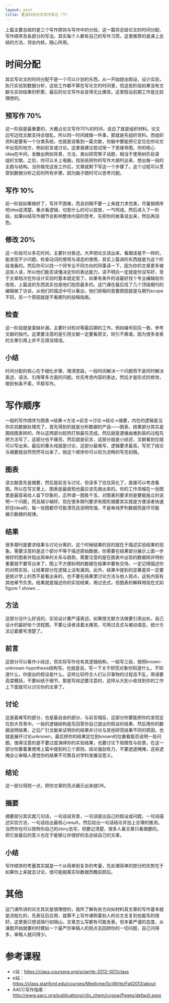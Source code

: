 ```yaml
---
layout: post
title: 重温科技论文写作笔记（下）
---
```

上篇主要总结的是三个写作原则与写作中的分段，这一篇将总结论文的时间分配、写作顺序及各部分的写法。其实每个人都有自己的写作习惯，这里推荐的是课上总结的方法，领会内核，随心所用。

# 时间分配

其实写论文的时间分配不是一个可以计划的东西，从一开始提出假设，设计实验，执行实验到数据分析，这些工作都不算在写论文的时间里，但这些阶段如果没有文献与实验结果的积累，最后的论文写作会变得无比痛苦。这里假设前期工作是比较理想的。

## 预写作 70%

这一阶段是最重要的，大概占论文写作70%的时间，说白了就是组织材料。论文边写边找文献支持会很乱，所以同一时间就做一件事，那就是先组织资料。而组织资料是要有一个分类系统，也就是说看到一篇文献，你脑中要能把它定位在你论文中出现的地方，例如前言或讨论。这里我建议尝试用一下思维导图，你的核心idea在中间，发散出例如背景，方法，类似研究等子话题，相当于使用树形目录组织文献。之后，你可以关上电脑，找张纸把你的写作大纲列出来，想出每一段的主题与结构。当你做完这些工作后，文章就剩下写这一个步骤了。这个过程可以贯穿到数据分析之前的所有步骤，因为脑子随时可以思考问题。

## 写作 10%

前一阶段如果做好了，写并不困难，而且初稿不要一上来就力求完美，尽量按顺序吧idea说清楚，重点看逻辑，句型什么的可以放放，一气呵成。然后进入下一阶段，如果纠结写作细节会影响整体内容的思考，先把你的故事说出来，然后再润色。

## 修改 20%

这一阶段可以多花时间，主要针对表述。大声把论文读出来，看跟读是不一样的，能发现不少问题。检查动词的使用与语态的使用，其实上篇讲的东西就是为这个阶段准备的。然后你可以找一个同专业不同方向的同事读一下，因为你的文章更多被这些人读，所以他们能否读懂决定你的表达能力，读不明白一定就是你没写好，至于文章档次在你设计实验时基本就定型了。如果有条件的话最好找个专业编辑给你改改，上篇说的东西其实也是他们抱怨最多的。这门课在最后找了几个顶级期刊的编辑做了访谈，从他们的描述中可以看出，他们拒稿的首要原因就是与期刊scope不同，另一个原因就是不看期刊的投稿指南。

## 检查

这一阶段就是查缺补漏，主要针对校对等最后期的工作。例如编号前后一致，参考文献的指代。这里要注意的是引用文献一定要看原文，转引不靠谱，因为很多发表的文章引用上并不见得没错误。

## 小结

时间分配的核心在于细化步骤，理清思路，一段时间解决一个问题而不是同时解决表述、语法、引用等多方面的问题。优先考虑内容的表达，然后才是形式的修改，做到有条不紊，平稳写作。

# 写作顺序

一般的写作顺序为图表->结果->方法->前言->讨论->结论->摘要，内在的逻辑是当你实验数据处理完了，首先得到的就是分析数据的产品——图表，结果部分其实是围绕图表转的，所以这两部分趁热打铁最先完成。然后就是遵循由难到易的过程先把方法写了，这部分也不痛苦。然后就是前言，这部分就是小综述，文献看到位就可以写出来。最后的重头戏就是讨论，这部分最难写，逻辑要求最高，写完了结论与摘要就自然而然写出来了。按这个顺序你可以较为流畅的写完初稿。

## 图表

读文献首先是摘要，然后是前言与讨论，但读多了往往简化了，直接可以考虑看图。所以在写文章上，图表是最直观也最应该先做出来的。你的工作浓缩在一张图里是最容易给人留下印象的，正所谓一图胜千言。对图表的要求则是要能独立的说明一个问题，而且越少越好。现在很多期刊要求有图形摘要其实就是方便读者快速抓住idea的，每一张图都尽可能漂亮且说明性强，不是单纯罗列数据而是尽可能展示数据的规律。

## 结果

很多期刊是要求结果与讨论分离的，这个时候结果的目的就在于描述实验结果的现象。需要注意的是这个部分不等于描述原始数据，你需要在结果部分展示上面一步做好的图表并指出简单的关系与趋势。需要注意的是在图表中出现的数据除非特别重要就不要写出来了，图上不方便标明的数据在结果中要有交待。一定记得描述你的对照实验，让结果部分在逻辑上没有漏洞。此外，结果中提到的显著差异一定要是统计学上的而不是看出来的，也不要在结果里讨论方法与他人观点，这些内容有其他章节负责。结果就是描述你的实验结果，用过去式，但图表的解释用现在式如figure 1 shows ...

## 方法

这部分没什么好说的，实验设计要严谨表述。如果按文献方法做要引用出处，自己设计的最好给个流程图，不要让读者读着太痛苦。可用过去式与被动语态，统计方法记着要写清楚了。

## 前言

这部分可以看作小综述，但实际写作也有其逻辑结构，一般写三段，按照known-unknown-hypothesis结构写。也就是说，写一下关于研究对象你知道什么，不知道什么，你提出的假设是什么。这样比较符合人们认识事物的过程且不乱，用语要高度概括，不要纠结于细节，那是写综述要注意的，这样从大到小收敛到你的工作上下面就可以讨论你的文章了。

## 讨论

这是最难写的部分，也是最自由的部分，与前言相反，这部分你要能把你的发现定位到大背景中。一般的逻辑结构是先回答你自己提出的假设的结果，然后用你的数据说明结果，之后广引文献来证明你的结果并讨论与其他研究结果不同的原因，也就是展开讨论unknown，最后把你的结果定位到known的位置看能否说明一些问题。值得注意的是不要过度演绎你的实验结果，也要讨论下局限性与前景。在这一部分你要着重使用上篇中提到的三个原则，结论强劲有力，不要遮遮掩掩，这些遮掩会让审稿人感觉你的结果不可靠且对学科发展没意义。

## 结论

这一部分简短一点，把你文章的亮点展示出来就OK。

## 摘要

摘要部分其实就几句话，一句话说背景，一句话提出自己的假设或问题，一句话描述实验方法，一句话给出最核心result，然后给出一句话结论并加上合理的推测。当然你也可以按照你自己的story去写，但要记清楚，很多人看文章只看摘要的。把它放最后的意义也在于能够让你很好的去总结自己的文章。

## 小结

写作顺序的考量其实就是一个从简单到复杂的考量，先处理简单的部分的优势在于如果你上来就去讨论，很可能脱离实际数据而瞻前顾后。

# 其他

这门课所讲的论文其实是很理想的，我所了解有些方向如材料其文章的写作基本就是流程化的，先表征后应用，就算不上写作课照着别人的论文去复刻也能写的很好。这里我只想说隔行如隔山，文章怎么写都有可能发表。但本着严谨的态度，从课题开始就要时时模拟一个最严厉审稿人的观点去回顾你的一切问题，自己问得多，审稿人就问得少。

# 参考课程

- c站：https://class.coursera.org/sciwrite-2012-001/class
- e站：https://class.stanford.edu/courses/Medicine/SciWrite/Fall2013/about
- AACC写作指南：http://www.aacc.org/publications/clin_chem/ccgsw/Pages/default.aspx